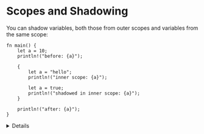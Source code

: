 # Scopes and Shadowing

You can shadow variables, both those from outer scopes and variables from the
same scope:

```rust,editable
fn main() {
    let a = 10;
    println!("before: {a}");

    {
        let a = "hello";
        println!("inner scope: {a}");

        let a = true;
        println!("shadowed in inner scope: {a}");
    }

    println!("after: {a}");
}
```

<details>

* Definition: Shadowing is different from mutation, because after shadowing both variable's memory locations exist at the same time. Both are available under the same name, depending where you use it in the code. 
* A shadowing variable can have a different type. 
* Shadowing looks obscure at first, but is convenient for holding on to values after `.unwrap()`.
* The following code demonstrates why the compiler can't simply reuse memory locations when shadowing an immutable variable in a scope, even if the type does not change.

```rust,editable
fn main() {
    let a = 1;
    let b = &a;
    let a = a + 1;
    println!("{a} {b}");
}
```

</details>
